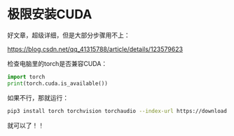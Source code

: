 # 极限安装CUDA

好文章，超级详细，但是大部分步骤用不上：

https://blog.csdn.net/qq_41315788/article/details/123579623

检查电脑里的torch是否兼容CUDA：

```python
import torch
print(torch.cuda.is_available())
```

如果不行，那就运行：

```bash
pip3 install torch torchvision torchaudio --index-url https://download.pytorch.org/whl/cu126
```

就可以了！！